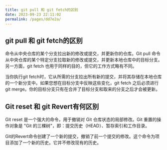 ```yaml
---
title: git pull 和 git fetch的区别
date: 2023-09-23 22:11:02
permalink: /pages/dd7e2a/
---
```



## git pull 和 git fetch的区别


命令从中央仓库的某个分支拉出新的修改或提交，并更新你的仓库。Git pull 命令从中央仓库的某个特定分支拉取新的修改或提交，并更新本地仓库中的目标分支。另一方面，git fetch 也用于同样的目的，但它的工作方式略有不同。


当你执行git fetch时，它从所需的分支拉出所有新的提交，并将其存储在本地仓库的一个新分支中。如果您想在目标分支中反映这些变化，git fetch 之后必须进行 git merge。你的目标分支只有在合并了目标分支和取来的分支之后才会被更新。


## Git reset 和 git Revert有何区别

Git reset 是一个强大的命令，用于撤销对 Git 仓库状态的局部修改。Git 重置的操作对象是 "Git 的三棵树"，即：提交历史（HEAD）、暂存索引和工作目录。


Git的Revert命令创建了一个新的提交，撤销了前一个提交的修改。这个命令为项目添加了一个新的历史。它并不修改现有的历史。

